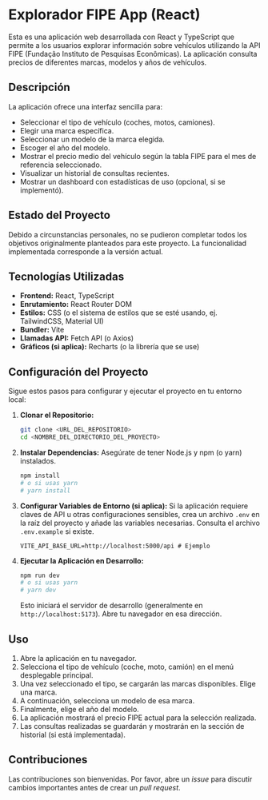 # Explorador FIPE App (React)

Esta es una aplicación web desarrollada con React y TypeScript que permite a los usuarios explorar información sobre vehículos utilizando la API FIPE (Fundação Instituto de Pesquisas Econômicas). La aplicación consulta precios de diferentes marcas, modelos y años de vehículos.

## Descripción

La aplicación ofrece una interfaz sencilla para:

*   Seleccionar el tipo de vehículo (coches, motos, camiones).
*   Elegir una marca específica.
*   Seleccionar un modelo de la marca elegida.
*   Escoger el año del modelo.
*   Mostrar el precio medio del vehículo según la tabla FIPE para el mes de referencia seleccionado.
*   Visualizar un historial de consultas recientes.
*   Mostrar un dashboard con estadísticas de uso (opcional, si se implementó).

## Estado del Proyecto

Debido a circunstancias personales, no se pudieron completar todos los objetivos originalmente planteados para este proyecto. La funcionalidad implementada corresponde a la versión actual.

## Tecnologías Utilizadas

*   **Frontend:** React, TypeScript
*   **Enrutamiento:** React Router DOM
*   **Estilos:** CSS (o el sistema de estilos que se esté usando, ej. TailwindCSS, Material UI)
*   **Bundler:** Vite
*   **Llamadas API:** Fetch API (o Axios)
*   **Gráficos (si aplica):** Recharts (o la librería que se use)

## Configuración del Proyecto

Sigue estos pasos para configurar y ejecutar el proyecto en tu entorno local:

1.  **Clonar el Repositorio:**
    ```bash
    git clone <URL_DEL_REPOSITORIO>
    cd <NOMBRE_DEL_DIRECTORIO_DEL_PROYECTO>
    ```

2.  **Instalar Dependencias:**
    Asegúrate de tener Node.js y npm (o yarn) instalados.
    ```bash
    npm install
    # o si usas yarn
    # yarn install
    ```

3.  **Configurar Variables de Entorno (si aplica):**
    Si la aplicación requiere claves de API u otras configuraciones sensibles, crea un archivo `.env` en la raíz del proyecto y añade las variables necesarias. Consulta el archivo `.env.example` si existe.
    ```
    VITE_API_BASE_URL=http://localhost:5000/api # Ejemplo
    ```

4.  **Ejecutar la Aplicación en Desarrollo:**
    ```bash
    npm run dev
    # o si usas yarn
    # yarn dev
    ```
    Esto iniciará el servidor de desarrollo (generalmente en `http://localhost:5173`). Abre tu navegador en esa dirección.

## Uso

1.  Abre la aplicación en tu navegador.
2.  Selecciona el tipo de vehículo (coche, moto, camión) en el menú desplegable principal.
3.  Una vez seleccionado el tipo, se cargarán las marcas disponibles. Elige una marca.
4.  A continuación, selecciona un modelo de esa marca.
5.  Finalmente, elige el año del modelo.
6.  La aplicación mostrará el precio FIPE actual para la selección realizada.
7.  Las consultas realizadas se guardarán y mostrarán en la sección de historial (si está implementada).

## Contribuciones

Las contribuciones son bienvenidas. Por favor, abre un *issue* para discutir cambios importantes antes de crear un *pull request*.

